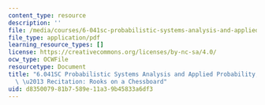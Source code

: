 ```yaml
---
content_type: resource
description: ''
file: /media/courses/6-041sc-probabilistic-systems-analysis-and-applied-probability-fall-2013/d835007981b7589e11a39b45833a6df3_MIT6_041SCF13_Rooks_on_a_Chessboard_300k.pdf
file_type: application/pdf
learning_resource_types: []
license: https://creativecommons.org/licenses/by-nc-sa/4.0/
ocw_type: OCWFile
resourcetype: Document
title: "6.041SC Probabilistic Systems Analysis and Applied Probability, Fall 2013Transcript\
  \ \u2013 Recitation: Rooks on a Chessboard"
uid: d8350079-81b7-589e-11a3-9b45833a6df3
---
```

